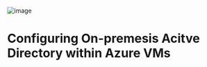 ![image](https://github.com/user-attachments/assets/66f3ff3b-46f8-438f-b4a4-0a97ad483432)



<h1>Configuring On-premesis Acitve Directory within Azure VMs</h1>
